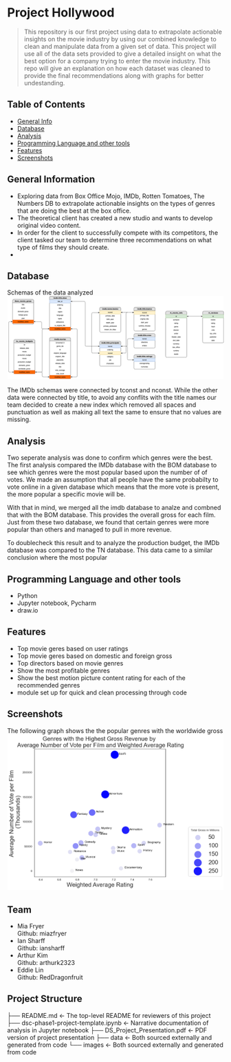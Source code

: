 # Project Hollywood
>This repository is our first project using data to extrapolate actionable insights on the movie industry by using our combined knowledge to clean and manipulate data from a given set of data. This project will use all of the data sets provided to give a detailed insight on what the best option for a company trying to enter the movie industry. This repo will give an explanation on how each dataset was cleaned to provide the final recommendations along with graphs for better undestanding.

## Table of Contents
* [General Info](#general-information)
* [Database](#database)
* [Analysis](#analysis)
* [Programming Language and other tools](#programming-language-and-other-tools)
* [Features](#features)
* [Screenshots](#screenshots)


## General Information
- Exploring data from Box Office Mojo, IMDb, Rotten Tomatoes, The Numbers DB to extrapolate actionable insights on the types of genres that are doing the best at the box office.
- The theoretical client has created a new studio and wants to develop original video content. <br>
- In order for the client to successfully compete with its competitors, the client tasked our team to determine three recommendations on what type of films they should create.
- 
## Database

Schemas of the data analyzed
![Schemas](./images/Project_Hollywood_Schemas_v2.png)

The IMDb schemas were connected by tconst and nconst. While the other data were connected by title, to avoid any conflits with the title names our team decided to create a new index which removed all spaces and punctuation as well as making all text the same to ensure that no values are missing.

## Analysis
Two seperate analysis was done to confirm which genres were the best. The first analysis compared the IMDb database with the BOM database to see which genres were the most popular based upon the number of of votes. We made an assumption that all people have the same probabilty to vote online in a given database which means that the more vote is present, the more popular a specific movie will be.

With that in mind, we merged all the imdb database to analze and combned that with the BOM database. This provides the overall gross for each film. Just from these two database, we found that certain genres were more popular than others and managed to pull in more revenue.

To doublecheck this result and to analyze the production budget, the IMDb database was compared to the TN database. This data came to a similar conclusion where the most popular 

## Programming Language and other tools
- Python 
- Jupyter notebook, Pycharm
- draw.io

## Features
- Top movie geres based on user ratings
- Top movie geres based on domestic and foreign gross
- Top directors based on movie genres
- Show the most profitable genres
- Show the best motion picture content rating for each of the recommended genres
- module set up for quick and clean processing through code

## Screenshots


The following graph shows the the popular genres with the worldwide gross
![highest_gross_revenue_plot](./images/highest_gross_revenue_plot.png)

## Team
- Mia Fryer <br>
    Github: miazfryer<br>
- Ian Sharff <br>
    Github: iansharff<br>
- Arthur Kim <br>
    Github: arthurk2323<br>
- Eddie Lin <br>
    Github: RedDragonfruit<br>

## Project Structure

├── README.md                           <- The top-level README for reviewers of this project
├── dsc-phase1-project-template.ipynb   <- Narrative documentation of analysis in Jupyter notebook
├── DS_Project_Presentation.pdf         <- PDF version of project presentation
├── data                                <- Both sourced externally and generated from code
└── images                              <- Both sourced externally and generated from code


